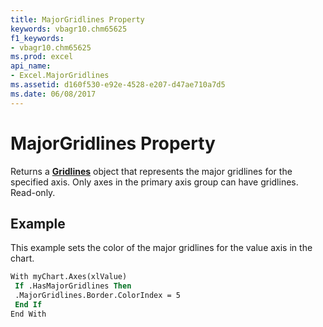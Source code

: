 ```yaml
---
title: MajorGridlines Property
keywords: vbagr10.chm65625
f1_keywords:
- vbagr10.chm65625
ms.prod: excel
api_name:
- Excel.MajorGridlines
ms.assetid: d160f530-e92e-4528-e207-d47ae710a7d5
ms.date: 06/08/2017
---
```



# MajorGridlines Property

Returns a **[Gridlines](gridlines-object.md)** object that represents the major gridlines for the specified axis. Only axes in the primary axis group can have gridlines. Read-only.


## Example

This example sets the color of the major gridlines for the value axis in the chart.


```vb
With myChart.Axes(xlValue) 
 If .HasMajorGridlines Then 
 .MajorGridlines.Border.ColorIndex = 5 
 End If 
End With
```


